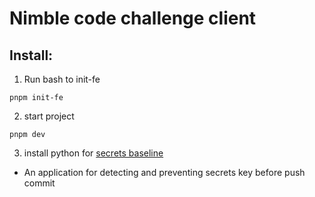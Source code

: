 # Nimble code challenge client

## Install:

1. Run bash to init-fe
```
pnpm init-fe
```

2. start project

```
pnpm dev
```

3. install python for [secrets baseline](https://github.com/Yelp/detect-secrets)

- An application for detecting and preventing secrets key before push commit
